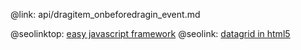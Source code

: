 @link: api/dragitem_onbeforedragin_event.md

@seolinktop: [easy javascript framework](https://webix.com)
@seolink: [datagrid in html5](https://webix.com/widget/datatable/)